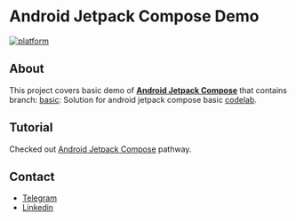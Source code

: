# Android Jetpack Compose Demo
[![platform](https://img.shields.io/badge/platform-Android-green.svg)](https://www.android.com)

## About
This project covers basic demo of [**Android Jetpack Compose**](https://developer.android.com/jetpack/compose) 
that contains branch:
[basic](https://github.com/Mohsents/android-jetpack-compose-demo/tree/basic): Solution for android
jetpack compose basic
[codelab](https://developer.android.com/codelabs/jetpack-compose-basics).

## Tutorial
Checked out [Android Jetpack Compose](http://developer.android.com/courses/pathways/compose)
pathway.

## Contact
- [Telegram](https://telegram.me/mohsents)
- [Linkedin](https://linkedin.com/in/mohsen-teymouri-524166198)